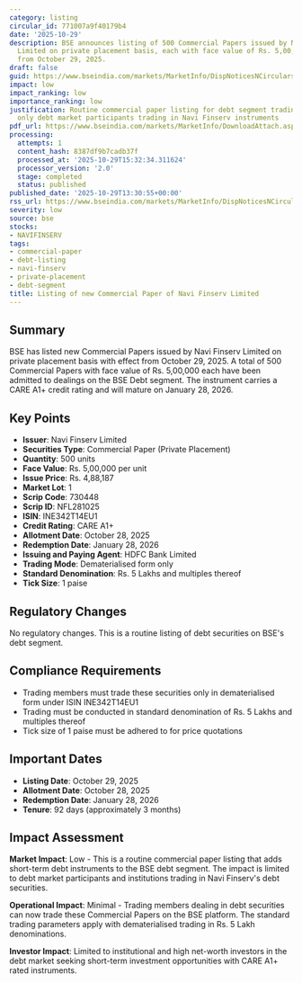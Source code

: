 ```yaml
---
category: listing
circular_id: 771007a9f40179b4
date: '2025-10-29'
description: BSE announces listing of 500 Commercial Papers issued by Navi Finserv
  Limited on private placement basis, each with face value of Rs. 5,00,000, effective
  from October 29, 2025.
draft: false
guid: https://www.bseindia.com/markets/MarketInfo/DispNoticesNCirculars.aspx?Noticeid={909D7B64-3DF5-4846-8F79-A60DA33822EC}&noticeno=20251029-39&dt=10/29/2025&icount=39&totcount=56&flag=0
impact: low
impact_ranking: low
importance_ranking: low
justification: Routine commercial paper listing for debt segment trading; affects
  only debt market participants trading in Navi Finserv instruments
pdf_url: https://www.bseindia.com/markets/MarketInfo/DownloadAttach.aspx?id=20251029-39&attachedId=
processing:
  attempts: 1
  content_hash: 8387df9b7cadb37f
  processed_at: '2025-10-29T15:32:34.311624'
  processor_version: '2.0'
  stage: completed
  status: published
published_date: '2025-10-29T13:30:55+00:00'
rss_url: https://www.bseindia.com/markets/MarketInfo/DispNoticesNCirculars.aspx?Noticeid={909D7B64-3DF5-4846-8F79-A60DA33822EC}&noticeno=20251029-39&dt=10/29/2025&icount=39&totcount=56&flag=0
severity: low
source: bse
stocks:
- NAVIFINSERV
tags:
- commercial-paper
- debt-listing
- navi-finserv
- private-placement
- debt-segment
title: Listing of new Commercial Paper of Navi Finserv Limited
---
```


## Summary

BSE has listed new Commercial Papers issued by Navi Finserv Limited on private placement basis with effect from October 29, 2025. A total of 500 Commercial Papers with face value of Rs. 5,00,000 each have been admitted to dealings on the BSE Debt segment. The instrument carries a CARE A1+ credit rating and will mature on January 28, 2026.

## Key Points

- **Issuer**: Navi Finserv Limited
- **Securities Type**: Commercial Paper (Private Placement)
- **Quantity**: 500 units
- **Face Value**: Rs. 5,00,000 per unit
- **Issue Price**: Rs. 4,88,187
- **Market Lot**: 1
- **Scrip Code**: 730448
- **Scrip ID**: NFL281025
- **ISIN**: INE342T14EU1
- **Credit Rating**: CARE A1+
- **Allotment Date**: October 28, 2025
- **Redemption Date**: January 28, 2026
- **Issuing and Paying Agent**: HDFC Bank Limited
- **Trading Mode**: Dematerialised form only
- **Standard Denomination**: Rs. 5 Lakhs and multiples thereof
- **Tick Size**: 1 paise

## Regulatory Changes

No regulatory changes. This is a routine listing of debt securities on BSE's debt segment.

## Compliance Requirements

- Trading members must trade these securities only in dematerialised form under ISIN INE342T14EU1
- Trading must be conducted in standard denomination of Rs. 5 Lakhs and multiples thereof
- Tick size of 1 paise must be adhered to for price quotations

## Important Dates

- **Listing Date**: October 29, 2025
- **Allotment Date**: October 28, 2025
- **Redemption Date**: January 28, 2026
- **Tenure**: 92 days (approximately 3 months)

## Impact Assessment

**Market Impact**: Low - This is a routine commercial paper listing that adds short-term debt instruments to the BSE debt segment. The impact is limited to debt market participants and institutions trading in Navi Finserv's debt securities.

**Operational Impact**: Minimal - Trading members dealing in debt securities can now trade these Commercial Papers on the BSE platform. The standard trading parameters apply with dematerialised trading in Rs. 5 Lakh denominations.

**Investor Impact**: Limited to institutional and high net-worth investors in the debt market seeking short-term investment opportunities with CARE A1+ rated instruments.